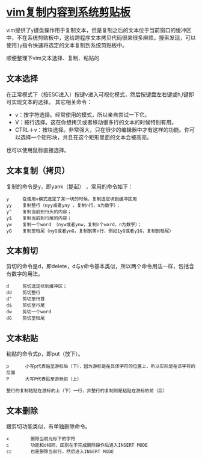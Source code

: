 # [vim复制内容到系统剪贴板](https://www.cnblogs.com/tocy/p/vi-text-select-copy-cut-command.html)

vim提供了`y`键盘操作用于复制文本，但是复制之后的文本位于当前窗口的缓冲区中，不在系统剪贴板中，这给跨程序文本拷贝代码很来很多麻烦。搜索发现，可以使用`]y`指令快速将选定的文本复制到系统剪贴板中。

顺便整理下vim文本选择、复制、粘贴的

## 文本选择

在正常模式下（按ESC进入）按键v进入可视化模式，然后按键盘左右键或h,l键即可实现文本的选择。
其它相关命令：

- v：按字符选择。经常使用的模式，所以亲自尝试一下它。
- V：按行选择。这在你想拷贝或者移动很多行的文本的时候特别有用。
- CTRL＋v：按块选择。非常强大，只在很少的编辑器中才有这样的功能。你可以选择一个矩形块，并且在这个矩形里面的文本会被高亮。

也可以使用鼠标直接选择。

## 文本复制（拷贝）

复制的命令是y，即yank（提起） ，常用的命令如下：

```
y     在使用v模式选定了某一块的时候，复制选定块到缓冲区用 
yy    复制整行（nyy或者yny ，复制n行，n为数字）； 
y^    复制当前到行头的内容； 
y$    复制当前到行尾的内容； 
yw    复制一个word （nyw或者ynw，复制n个word，n为数字）； 
yG    复制至档尾（nyG或者ynG，复制到第n行，例如1yG或者y1G，复制到档尾）
```

## 文本剪切

剪切的命令是d，即delete，d与y命令基本类似，所以两个命令用法一样，包括含有数字的用法。

```
d     剪切选定块到缓冲区； 
dd    剪切整行 
d^    剪切至行首 
d$    剪切至行尾 
dw    剪切一个word 
dG    剪切至档尾  
```

## 文本粘贴

粘贴的命令式p，即put（放下）。

```
p      小写p代表贴至游标后（下），因为游标是在具体字符的位置上，所以实际是在该字符的后面 
P      大写P代表贴至游标前（上）

整行的复制粘贴在游标的上（下）一行，非整行的复制则是粘贴在游标的前（后）
```

## 文本删除

跟剪切功能类似，有单独删除命令。

```
x        删除当前光标下的字符
c        功能和d相同，区别在于完成删除操作后进入INSERT MODE
cc       也是删除当前行，然后进入INSERT MODE
```